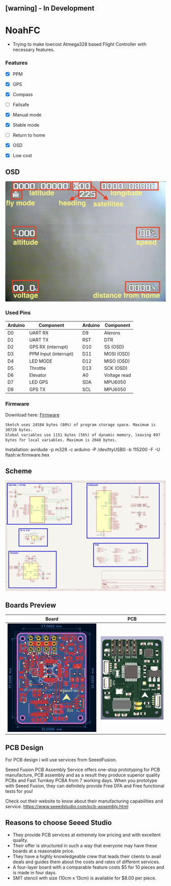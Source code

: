 ## [warning] - In Development

# NoahFC
- Trying to make lowcost Atmega328 based Flight Controller with necessary features.

### Features
- [X] PPM
- [X] GPS
- [X] Compass
- [ ] Failsafe
- [X] Manual mode
- [X] Stable mode
- [ ] Return to home
- [X] OSD
- [X] Low cost


## OSD
![OSD](images/osd.jpg)

### Used Pins
Arduino | Component| | Arduino | Component
---------|---------|---------|---------|---------
D0| UART RX||D9| Alerons
D1| UART TX||RST| DTR
D2| GPS RX (interrupt)||D10| SS (OSD)
D3| PPM Input (interrupt)||D11| MOSI (OSD)
D4| LED MODE||D12| MISO (OSD)
D5| Throttle||D13| SCK (OSD)
D6| Elevator||A0| Voltage read
D7| LED GPS||SDA| MPU6050
D8| GPS TX||SCL| MPU6050

### Firmware
Download here: [Firmware](firmware.hex)
```
Sketch uses 24584 bytes (80%) of program storage space. Maximum is 30720 bytes.
Global variables use 1151 bytes (56%) of dynamic memory, leaving 897 bytes for local variables. Maximum is 2048 bytes.
```
Installation:
avrdude -p m328 -c arduino -P /dev/ttyUSB0 -b 115200 -F -U flash:w:firmware.hex

## Scheme
![Scheme](images/scheme.png)

## Boards Preview
Board|PCB
---------|---------
![Board](images/board.png)|![View 1](images/pcb.png)

## PCB Design

For PCB design i will use services from SeeedFusion. 

Seeed Fusion PCB Assembly Service offers one-stop prototyping for PCB manufacture, PCB assembly and as a result they produce superior quality PCBs and Fast Turnkey PCBA from 7 working days. When you prototype with Seeed Fusion, they can definitely provide Free DFA and Free functional tests for you! 

Check out their website to know about their manufacturing capabilities and service.
https://www.seeedstudio.com/pcb-assembly.html

## Reasons to choose Seeed Studio
- They provide PCB services at extremely low pricing and with excellent quality.
- Their offer is structured in such a way that everyone may have these boards at a reasonable price.
- They have a highly knowledgeable crew that leads their clients to avail deals and guides them about the costs and rates of different services.
- A four-layer board with a comparable feature costs $5 for 10 pieces and is made in four days.
- SMT stencil with size (10cm x 13cm) is available for $8.00 per piece.

